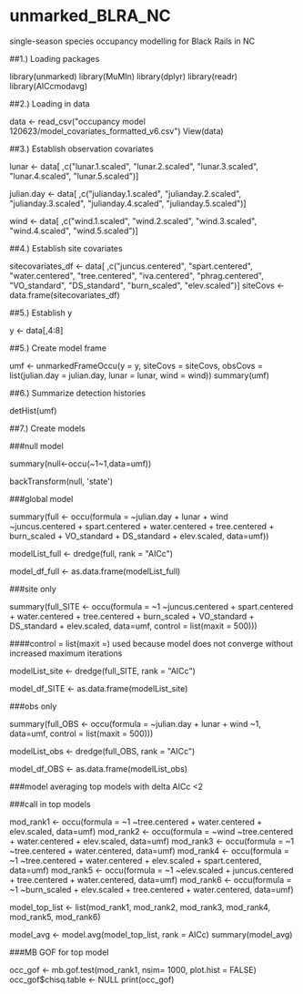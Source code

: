 # unmarked_BLRA_NC
single-season species occupancy modelling for Black Rails in NC


##1.) Loading packages

library(unmarked)
library(MuMIn)
library(dplyr)
library(readr)
library(AICcmodavg)

##2.) Loading in data

data <- read_csv("occupancy model 120623/model_covariates_formatted_v6.csv")
View(data)


##3.) Establish observation covariates

lunar <- data[ ,c("lunar.1.scaled", "lunar.2.scaled", "lunar.3.scaled", "lunar.4.scaled", "lunar.5.scaled")]

julian.day <- data[ ,c("julianday.1.scaled", "julianday.2.scaled", "julianday.3.scaled", "julianday.4.scaled", "julianday.5.scaled")]

wind <- data[ ,c("wind.1.scaled", "wind.2.scaled", "wind.3.scaled", "wind.4.scaled", "wind.5.scaled")]


##4.) Establish site covariates

sitecovariates_df <- data[ ,c("juncus.centered", "spart.centered", "water.centered", "tree.centered", "iva.centered", "phrag.centered", "VO_standard", "DS_standard", "burn_scaled", "elev.scaled")]
siteCovs <- data.frame(sitecovariates_df)


##5.) Establish y

y <- data[,4:8]

##5.) Create model frame

umf <- unmarkedFrameOccu(y = y, siteCovs = siteCovs, obsCovs = list(julian.day = julian.day, lunar = lunar, wind = wind))
summary(umf)


##6.) Summarize detection histories

detHist(umf)


##7.) Create models

###null model

summary(null<-occu(~1~1,data=umf))



backTransform(null, 'state')


###global model

summary(full <- occu(formula = ~julian.day + lunar + wind          ~juncus.centered + spart.centered + water.centered + tree.centered + burn_scaled + VO_standard + DS_standard + elev.scaled, data=umf))



modelList_full <- dredge(full,
                    rank = "AICc")

model_df_full <- as.data.frame(modelList_full)


###site only

summary(full_SITE <- occu(formula = ~1          ~juncus.centered + spart.centered + water.centered + tree.centered + burn_scaled + VO_standard + DS_standard + elev.scaled, data=umf, control = list(maxit = 500)))

####control = list(maxit =) used because model does not converge without increased maximum iterations

modelList_site <- dredge(full_SITE,
                    rank = "AICc")

model_df_SITE <- as.data.frame(modelList_site)


###obs only

summary(full_OBS <- occu(formula = ~julian.day + lunar + wind          ~1, data=umf, control = list(maxit = 500)))

modelList_obs <- dredge(full_OBS,
                    rank = "AICc")

model_df_OBS <- as.data.frame(modelList_obs)



###model averaging top models with delta AICc <2

###call in top models

mod_rank1 <- occu(formula = ~1          ~tree.centered + water.centered + elev.scaled, data=umf)
mod_rank2 <- occu(formula = ~wind          ~tree.centered + water.centered + elev.scaled, data=umf)
mod_rank3 <- occu(formula = ~1          ~tree.centered + water.centered, data=umf)
mod_rank4 <- occu(formula = ~1          ~tree.centered + water.centered + elev.scaled + spart.centered, data=umf)
mod_rank5 <- occu(formula = ~1          ~elev.scaled + juncus.centered + tree.centered + water.centered, data=umf)
mod_rank6 <- occu(formula = ~1          ~burn_scaled + elev.scaled + tree.centered + water.centered, data=umf)



model_top_list <- list(mod_rank1, mod_rank2, mod_rank3, mod_rank4, mod_rank5, mod_rank6)

model_avg <- model.avg(model_top_list, rank = AICc)
summary(model_avg)




###MB GOF for top model

occ_gof <- mb.gof.test(mod_rank1, nsim= 1000, plot.hist = FALSE)
occ_gof$chisq.table <- NULL
print(occ_gof)


